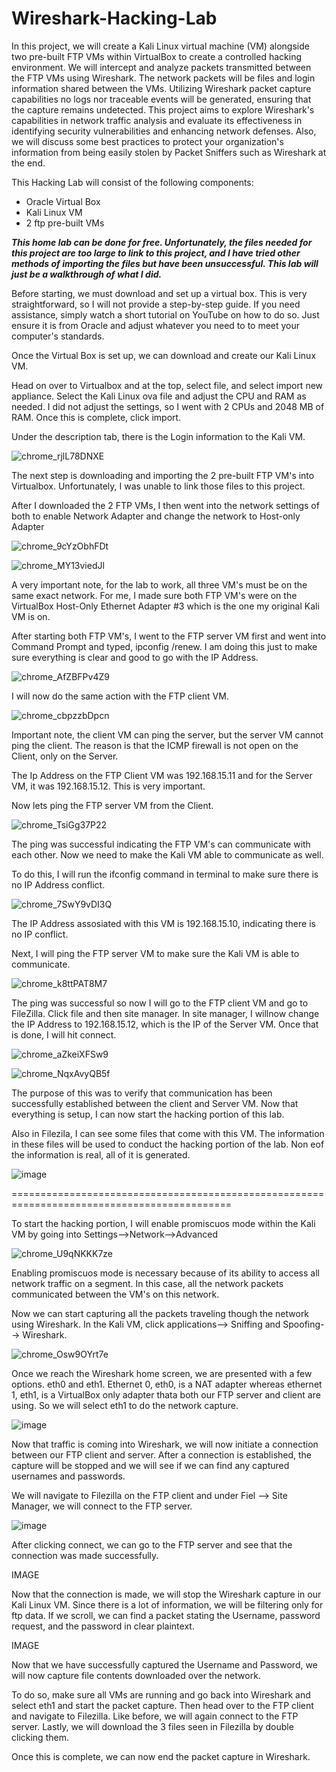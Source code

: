 # Wireshark-Hacking-Lab

In this project, we will create a Kali Linux virtual machine (VM) alongside two pre-built FTP VMs within VirtualBox to create a controlled hacking environment. We will intercept and analyze packets transmitted between the FTP VMs using Wireshark. The network packets will be files and login information shared between the VMs. Utilizing Wireshark packet capture capabilities no logs nor traceable events will be generated, ensuring that the capture remains undetected. This project aims to explore Wireshark's capabilities in network traffic analysis and evaluate its effectiveness in identifying security vulnerabilities and enhancing network defenses. Also, we will discuss some best practices to protect your organization's information from being easily stolen by Packet Sniffers such as Wireshark at the end.

This Hacking Lab will consist of the following components:
- Oracle Virtual Box
- Kali Linux VM
- 2 ftp pre-built VMs

***This home lab can be done for free. Unfortunately, the files needed for this project are too large to link to this project, and I have tried other methods of importing the files but have been unsuccessful. This lab will just be a walkthrough of what I did.***

Before starting, we must download and set up a virtual box. This is very straightforward, so I will not provide a step-by-step guide. If you need assistance, simply watch a short tutorial on YouTube on how to do so. Just ensure it is from Oracle and adjust whatever you need to to meet your computer's standards.

Once the Virtual Box is set up, we can download and create our Kali Linux VM.

Head on over to Virtualbox and at the top, select file, and select import new appliance. Select the Kali Linux ova file and adjust the CPU and RAM as needed. I did not adjust the settings, so I went with 2 CPUs and 2048 MB of RAM. Once this is complete, click import.

Under the description tab, there is the Login information to the Kali VM.

![chrome_rjlL78DNXE](https://github.com/user-attachments/assets/195ab416-d147-46c0-89fb-f738237e61b2)

The next step is downloading and importing the 2 pre-built FTP VM's into Virtualbox. Unfortunately, I was unable to link those files to this project.

After I downloaded the 2 FTP VMs, I then went into the network settings of both to enable Network Adapter and change the network to Host-only Adapter

![chrome_9cYzObhFDt](https://github.com/user-attachments/assets/54901978-5241-476b-aa15-b1f3d6f17ab3)

![chrome_MY13viedJl](https://github.com/user-attachments/assets/bcf66f4b-17fd-495b-8091-9f398c9d7df1)

A very important note, for the lab to work, all three VM's must be on the same exact network. For me, I made sure both FTP VM's were on the VirtualBox Host-Only Ethernet Adapter #3 which is the one my original Kali VM is on. 

After starting both FTP VM's, I went to the FTP server VM first and went into Command Prompt and typed, ipconfig /renew. I am doing this just to make sure everything is clear and good to go with the IP Address. 

![chrome_AfZBFPv4Z9](https://github.com/user-attachments/assets/c50be41f-7205-4491-bc1c-736c441b3a66)

I will now do the same action with the FTP client VM.

![chrome_cbpzzbDpcn](https://github.com/user-attachments/assets/c566acaf-0693-407a-99ba-9e7cbc4600d8)


Important note, the client VM can ping the server, but the server VM cannot ping the client. The reason is that the ICMP firewall is not open on the Client, only on the Server. 

The Ip Address on the FTP Client VM was 192.168.15.11 and for the Server VM, it was 192.168.15.12. This is very important.

Now lets ping the FTP server VM from the Client.

![chrome_TsiGg37P22](https://github.com/user-attachments/assets/724c1db3-4f89-45a3-9e76-ecef3ccbfdf3)

The ping was successful indicating the FTP VM's can communicate with each other. Now we need to make the Kali VM able to communicate as well.

To do this, I will run the ifconfig command in terminal to make sure there is no IP Address conflict.

![chrome_7SwY9vDI3Q](https://github.com/user-attachments/assets/7a1b065d-8350-4b2b-8151-bdf919e432ba)

The IP Address assosiated with this VM is 192.168.15.10, indicating there is no IP conflict.

Next, I will ping the FTP server VM to make sure the Kali VM is able to communicate.

![chrome_k8ttPAT8M7](https://github.com/user-attachments/assets/965c4361-4df1-4f33-b0eb-380a3e1bd6c0)

The ping was successful so now I will go to the FTP client VM and go to FileZilla. Click file and then site manager. In site manager, I willnow change the IP Address to 192.168.15.12, which is the IP of the Server VM. Once that is done, I will hit connect.

![chrome_aZkeiXFSw9](https://github.com/user-attachments/assets/872a059c-5b63-4629-a621-f0b117628dac)

![chrome_NqxAvyQB5f](https://github.com/user-attachments/assets/76885414-7bab-420f-8c30-268a3d3b25fc)

The purpose of this was to verify that communication has been successfully established between the client and Server VM. Now that everything is setup, I can now start the hacking portion of this lab.

Also in Filezila, I can see some files that come with this VM. The information in these files will be used to conduct the hacking portion of the lab. Non eof the information is real, all of it is generated.

![image](https://github.com/user-attachments/assets/66a369bd-7a46-4562-9ca3-2e924740ccc1)

============================================================================================

To start the hacking portion, I will enable promiscuos mode within the Kali VM by going into Settings-->Network-->Advanced

![chrome_U9qNKKK7ze](https://github.com/user-attachments/assets/3ff95cd7-032f-4150-ac9e-45dacb222107)

Enabling promiscuos mode is necessary because of its ability to access all network traffic on a segment. In this case, all the network packets communicated between the VM's on this network.

Now we can start capturing all the packets traveling though the network using Wireshark. In the Kali VM, click applications--> Sniffing and Spoofing--> Wireshark. 

![chrome_Osw9OYrt7e](https://github.com/user-attachments/assets/4626f2af-afa4-4388-a5e5-bf5e358065c5)


Once we reach the Wireshark home screen, we are presented with a few options. eth0 and eth1. Ethernet 0, eth0, is a NAT adapter whereas ethernet 1, eth1, is a VirtualBox only adapter thata both our FTP server and client are using. So we will select eth1 to do the network capture.

![image](https://github.com/user-attachments/assets/3da31c70-9d98-48b3-9b57-752210e02251)


Now that traffic is coming into Wireshark, we will now initiate a connection between our FTP client and server. After a connection is established, the capture will be stopped and we will see if we can find any captured usernames and passwords.

We will navigate to Filezilla on the FTP client and under Fiel --> Site Manager, we will connect to the FTP server.  

![image](https://github.com/user-attachments/assets/b05011a2-c7d6-4d8f-be10-c38db2ec4a1d)

After clicking connect, we can go to the FTP server and see that the connection was made successfully.

IMAGE

Now that the connection is made, we will stop the Wireshark capture in our Kali Linux VM. Since there is a lot of information, we will be filtering only for ftp data. If we scroll, we can find a packet stating the Username, password request, and the password in clear plaintext.

IMAGE

Now that we have successfully captured the Username and Password, we will now capture file contents downloaded over the network.

To do so, make sure all VMs are running and go back into Wireshark and select eth1 and start the packet capture. Then head over to the FTP client and navigate to Filezilla. Like before, we will again connect to the FTP server. Lastly, we will download the 3 files seen in Filezilla by double clicking them.

Once this is complete, we can now end the packet capture in Wireshark.

































